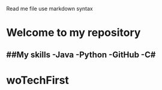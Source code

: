 Read me file use markdown syntax

# Welcome to my repository
##My skills
-Java
-Python
-GitHub
-C#
-

# woTechFirst
